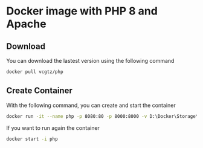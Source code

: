 # Docker image with PHP 8 and Apache
## Download
You can download the lastest version using the following command
```bash
docker pull vcgtz/php
```
## Create Container
With the following command, you can create and start the container
```bash
docker run -it --name php -p 8080:80 -p 8000:8000 -v D:\Docker\Storage\php\:/code/ vcgtz/php
```
If you want to run again the container
```bash
docker start -i php
```